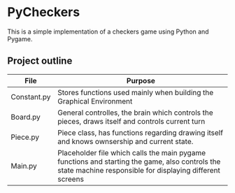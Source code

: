 # PyCheckers

This is a simple implementation of a checkers game using Python and Pygame.

## Project outline

| File        | Purpose                                                                                                                                                    |
| ----------- | ---------------------------------------------------------------------------------------------------------------------------------------------------------- |
| Constant.py | Stores functions used mainly when building the Graphical Environment                                                                                       |
| Board.py    | General controlles, the brain which controls the pieces, draws itself and controls current turn                                                            |
| Piece.py    | Piece class, has functions regarding drawing itself and knows ownsership and current state.                                                                |
| Main.py     | Placeholder file which calls the main pygame functions and starting the game, also controls the state machine responsible for displaying different screens |

